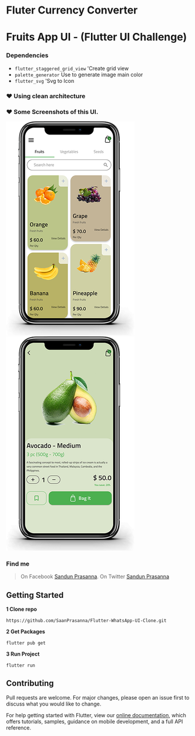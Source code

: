 # Fluter Currency Converter

# Fruits App UI - (Flutter UI Challenge)
### Dependencies
- `flutter_staggered_grid_view` 'Create grid view
- `palette_generator` Use to generate image main color
- `flutter_svg` 'Svg to Icon

### ❤ Using clean architecture

###  ❤ Some Screenshots of this UI.	

![alt text](https://github.com/SaanPrasanna/Flutter-Fruit-App-UI/blob/main/assets/1.png?raw=true)
![alt text](https://github.com/SaanPrasanna/Flutter-Fruit-App-UI/blob/main/assets/2.png?raw=true)

### Find me
> On Facebook [Sandun Prasanna](https://www.facebook.com/R00T.G3N3S1S/).
> On Twitter [Sandun Prasanna](https://www.twitter.com/saanPrasanna)

## Getting Started
**1 Clone repo**
```
https://github.com/SaanPrasanna/Flutter-WhatsApp-UI-Clone.git
```
**2 Get Packages**
```
flutter pub get
```
**3 Run Project**
```
flutter run
```

## Contributing

Pull requests are welcome. For major changes, please open an issue first to discuss what you would like to change.

For help getting started with Flutter, view our
[online documentation](https://flutter.dev/docs), which offers tutorials,
samples, guidance on mobile development, and a full API reference.



